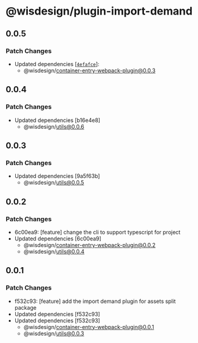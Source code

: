 # @wisdesign/plugin-import-demand

## 0.0.5

### Patch Changes

- Updated dependencies [[`4efafce`](https://github.com/wisdesignsystem/wis-cli/commit/4efafceddf27c3d88682881bea2a8c0b5acc1af3)]:
  - @wisdesign/container-entry-webpack-plugin@0.0.3

## 0.0.4

### Patch Changes

- Updated dependencies [b16e4e8]
  - @wisdesign/utils@0.0.6

## 0.0.3

### Patch Changes

- Updated dependencies [9a5f63b]
  - @wisdesign/utils@0.0.5

## 0.0.2

### Patch Changes

- 6c00ea9: [feature] change the cli to support typescript for project
- Updated dependencies [6c00ea9]
  - @wisdesign/container-entry-webpack-plugin@0.0.2
  - @wisdesign/utils@0.0.4

## 0.0.1

### Patch Changes

- f532c93: [feature] add the import demand plugin for assets split package
- Updated dependencies [f532c93]
- Updated dependencies [f532c93]
  - @wisdesign/container-entry-webpack-plugin@0.0.1
  - @wisdesign/utils@0.0.3
